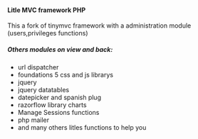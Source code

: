 <h4>Litle MVC framework PHP</h4>

<p> This a fork of tinymvc framework with a administration module (users,privileges functions) </p>
<p> <h5>Others modules on view and back:</h5>

  - url dispatcher<br>
  - foundations 5 css and js librarys<br>
  - jquery <br>
  - jquery datatables <br>
  - datepicker and spanish plug <br>
  - razorflow library charts <br>
  - Manage Sessions functions <br>
  - php mailer <br>
  - and many others litles functions to help you 
</p>


